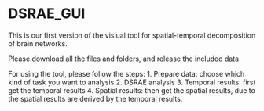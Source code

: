 # DSRAE_GUI

This is our first version of the visiual tool for spatial-temporal decomposition of brain networks.

Please download all the files and folders, and release the included data.

For using the tool, please follow the steps:
    1. Prepare data: choose which kind of task you want to analysis
    2. DSRAE analysis
    3. Temporal results: first get the temporal results
    4. Spatial results: then get the spatial results, due to the spatial results are derived by the temporal results.
